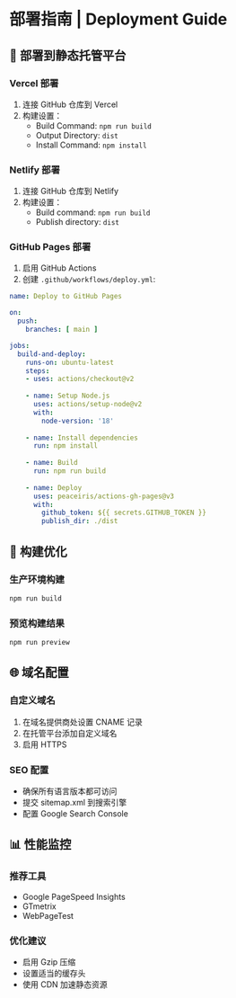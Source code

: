 # 部署指南 | Deployment Guide

## 🚀 部署到静态托管平台

### Vercel 部署
1. 连接 GitHub 仓库到 Vercel
2. 构建设置：
   - Build Command: `npm run build`
   - Output Directory: `dist`
   - Install Command: `npm install`

### Netlify 部署
1. 连接 GitHub 仓库到 Netlify
2. 构建设置：
   - Build command: `npm run build`
   - Publish directory: `dist`

### GitHub Pages 部署
1. 启用 GitHub Actions
2. 创建 `.github/workflows/deploy.yml`:

```yaml
name: Deploy to GitHub Pages

on:
  push:
    branches: [ main ]

jobs:
  build-and-deploy:
    runs-on: ubuntu-latest
    steps:
    - uses: actions/checkout@v2
    
    - name: Setup Node.js
      uses: actions/setup-node@v2
      with:
        node-version: '18'
        
    - name: Install dependencies
      run: npm install
      
    - name: Build
      run: npm run build
      
    - name: Deploy
      uses: peaceiris/actions-gh-pages@v3
      with:
        github_token: ${{ secrets.GITHUB_TOKEN }}
        publish_dir: ./dist
```

## 🔧 构建优化

### 生产环境构建
```bash
npm run build
```

### 预览构建结果
```bash
npm run preview
```

## 🌐 域名配置

### 自定义域名
1. 在域名提供商处设置 CNAME 记录
2. 在托管平台添加自定义域名
3. 启用 HTTPS

### SEO 配置
- 确保所有语言版本都可访问
- 提交 sitemap.xml 到搜索引擎
- 配置 Google Search Console

## 📊 性能监控

### 推荐工具
- Google PageSpeed Insights
- GTmetrix
- WebPageTest

### 优化建议
- 启用 Gzip 压缩
- 设置适当的缓存头
- 使用 CDN 加速静态资源